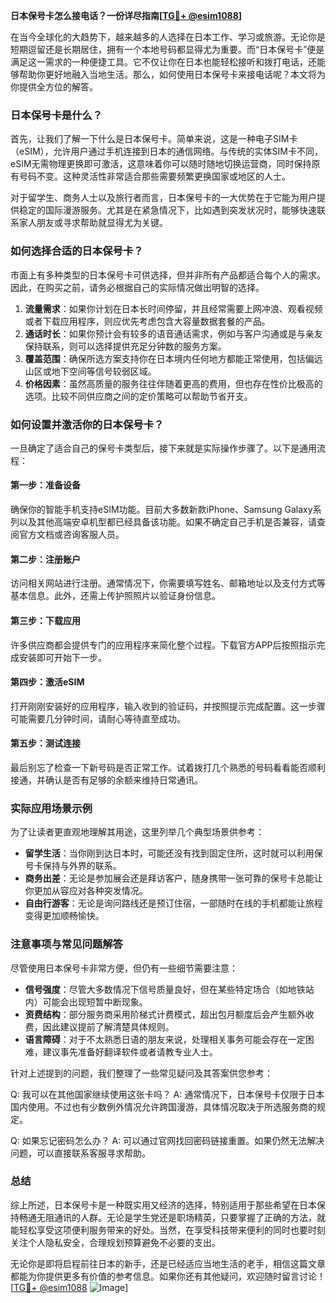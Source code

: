 **日本保号卡怎么接电话？一份详尽指南[[TG💪+ @esim1088](https://t.me/s/esim1088)]**

在当今全球化的大趋势下，越来越多的人选择在日本工作、学习或旅游。无论你是短期逗留还是长期居住，拥有一个本地号码都显得尤为重要。而“日本保号卡”便是满足这一需求的一种便捷工具。它不仅让你在日本也能轻松接听和拨打电话，还能够帮助你更好地融入当地生活。那么，如何使用日本保号卡来接电话呢？本文将为你提供全方位的解答。

### 日本保号卡是什么？

首先，让我们了解一下什么是日本保号卡。简单来说，这是一种电子SIM卡（eSIM），允许用户通过手机连接到日本的通信网络。与传统的实体SIM卡不同，eSIM无需物理更换即可激活，这意味着你可以随时随地切换运营商，同时保持原有号码不变。这种灵活性非常适合那些需要频繁更换国家或地区的人士。

对于留学生、商务人士以及旅行者而言，日本保号卡的一大优势在于它能为用户提供稳定的国际漫游服务。尤其是在紧急情况下，比如遇到突发状况时，能够快速联系家人朋友或寻求帮助就显得尤为关键。

### 如何选择合适的日本保号卡？

市面上有多种类型的日本保号卡可供选择，但并非所有产品都适合每个人的需求。因此，在购买之前，请务必根据自己的实际情况做出明智的选择。

1. **流量需求**：如果你计划在日本长时间停留，并且经常需要上网冲浪、观看视频或者下载应用程序，则应优先考虑包含大容量数据套餐的产品。
2. **通话时长**：如果你预计会有较多的语音通话需求，例如与客户沟通或是与亲友保持联系，则可以选择提供充足分钟数的服务方案。
3. **覆盖范围**：确保所选方案支持你在日本境内任何地方都能正常使用，包括偏远山区或地下空间等信号较弱区域。
4. **价格因素**：虽然高质量的服务往往伴随着更高的费用，但也存在性价比极高的选项。比较不同供应商之间的定价策略可以帮助节省开支。

### 如何设置并激活你的日本保号卡？

一旦确定了适合自己的保号卡类型后，接下来就是实际操作步骤了。以下是通用流程：

#### 第一步：准备设备
确保你的智能手机支持eSIM功能。目前大多数新款iPhone、Samsung Galaxy系列以及其他高端安卓机型都已经具备该功能。如果不确定自己手机是否兼容，请查阅官方文档或咨询客服人员。

#### 第二步：注册账户
访问相关网站进行注册。通常情况下，你需要填写姓名、邮箱地址以及支付方式等基本信息。此外，还需上传护照照片以验证身份信息。

#### 第三步：下载应用
许多供应商都会提供专门的应用程序来简化整个过程。下载官方APP后按照指示完成安装即可开始下一步。

#### 第四步：激活eSIM
打开刚刚安装好的应用程序，输入收到的验证码，并按照提示完成配置。这一步骤可能需要几分钟时间，请耐心等待直至成功。

#### 第五步：测试连接
最后别忘了检查一下新号码是否正常工作。试着拨打几个熟悉的号码看看能否顺利接通，并确认是否有足够的余额来维持日常通讯。

### 实际应用场景示例

为了让读者更直观地理解其用途，这里列举几个典型场景供参考：

- **留学生活**：当你刚到达日本时，可能还没有找到固定住所，这时就可以利用保号卡保持与外界的联系。
- **商务出差**：无论是参加展会还是拜访客户，随身携带一张可靠的保号卡总能让你更加从容应对各种突发情况。
- **自由行游客**：无论是询问路线还是预订住宿，一部随时在线的手机都能让旅程变得更加顺畅愉快。

### 注意事项与常见问题解答

尽管使用日本保号卡非常方便，但仍有一些细节需要注意：

- **信号强度**：尽管大多数情况下信号质量良好，但在某些特定场合（如地铁站内）可能会出现短暂中断现象。
- **资费结构**：部分服务商采用阶梯式计费模式，超出包月额度后会产生额外收费，因此建议提前了解清楚具体规则。
- **语言障碍**：对于不太熟悉日语的朋友来说，处理相关事务可能会存在一定困难，建议事先准备好翻译软件或者请教专业人士。

针对上述提到的问题，我们整理了一些常见疑问及其答案供您参考：

Q: 我可以在其他国家继续使用这张卡吗？
A: 通常情况下，日本保号卡仅限于日本国内使用。不过也有少数例外情况允许跨国漫游，具体情况取决于所选服务商的规定。

Q: 如果忘记密码怎么办？
A: 可以通过官网找回密码链接重置。如果仍然无法解决问题，可以直接联系客服寻求帮助。

### 总结

综上所述，日本保号卡是一种既实用又经济的选择，特别适用于那些希望在日本保持畅通无阻通讯的人群。无论是学生党还是职场精英，只要掌握了正确的方法，就能轻松享受这项便利服务带来的好处。当然，在享受科技带来便利的同时也要时刻关注个人隐私安全，合理规划预算避免不必要的支出。

无论你是即将启程前往日本的新手，还是已经适应当地生活的老手，相信这篇文章都能为你提供更多有价值的参考信息。如果你还有其他疑问，欢迎随时留言讨论！[[TG💪+ @esim1088](https://t.me/s/esim1088) ![Image](https://i.postimg.cc/4NQfJmqS/Snipaste-2025-05-13-00-14-12.png)]
